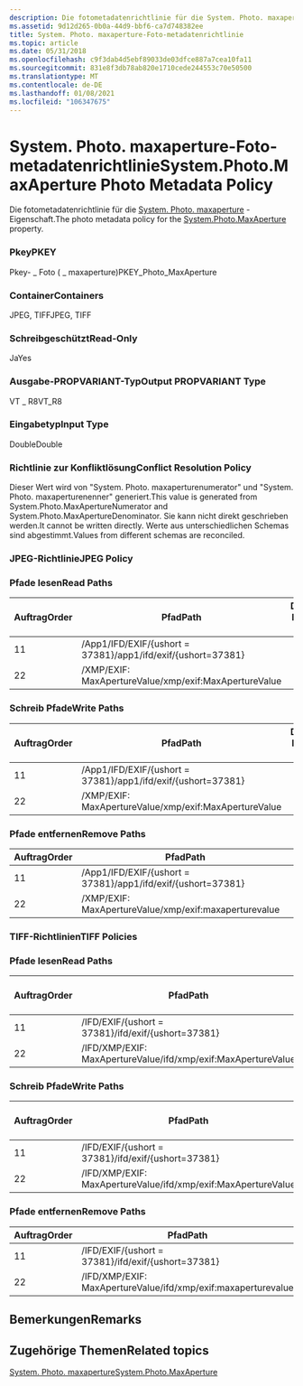 ```yaml
---
description: Die fotometadatenrichtlinie für die System. Photo. maxaperture-Eigenschaft.
ms.assetid: 9d12d265-0b0a-44d9-bbf6-ca7d748382ee
title: System. Photo. maxaperture-Foto-metadatenrichtlinie
ms.topic: article
ms.date: 05/31/2018
ms.openlocfilehash: c9f3dab4d5ebf89033de03dfce887a7cea10fa11
ms.sourcegitcommit: 831e8f3db78ab820e1710cede244553c70e50500
ms.translationtype: MT
ms.contentlocale: de-DE
ms.lasthandoff: 01/08/2021
ms.locfileid: "106347675"
---
```

# <a name="systemphotomaxaperture-photo-metadata-policy"></a><span data-ttu-id="394b2-103">System. Photo. maxaperture-Foto-metadatenrichtlinie</span><span class="sxs-lookup"><span data-stu-id="394b2-103">System.Photo.MaxAperture Photo Metadata Policy</span></span>

<span data-ttu-id="394b2-104">Die fotometadatenrichtlinie für die [System. Photo. maxaperture](../properties/props-system-photo-maxaperture.md) -Eigenschaft.</span><span class="sxs-lookup"><span data-stu-id="394b2-104">The photo metadata policy for the [System.Photo.MaxAperture](../properties/props-system-photo-maxaperture.md) property.</span></span>

### <a name="pkey"></a><span data-ttu-id="394b2-105">Pkey</span><span class="sxs-lookup"><span data-stu-id="394b2-105">PKEY</span></span>

<span data-ttu-id="394b2-106">Pkey- \_ Foto ( \_ maxaperture)</span><span class="sxs-lookup"><span data-stu-id="394b2-106">PKEY\_Photo\_MaxAperture</span></span>

### <a name="containers"></a><span data-ttu-id="394b2-107">Container</span><span class="sxs-lookup"><span data-stu-id="394b2-107">Containers</span></span>

<span data-ttu-id="394b2-108">JPEG, TIFF</span><span class="sxs-lookup"><span data-stu-id="394b2-108">JPEG, TIFF</span></span>

### <a name="read-only"></a><span data-ttu-id="394b2-109">Schreibgeschützt</span><span class="sxs-lookup"><span data-stu-id="394b2-109">Read-Only</span></span>

<span data-ttu-id="394b2-110">Ja</span><span class="sxs-lookup"><span data-stu-id="394b2-110">Yes</span></span>

### <a name="output-propvariant-type"></a><span data-ttu-id="394b2-111">Ausgabe-PROPVARIANT-Typ</span><span class="sxs-lookup"><span data-stu-id="394b2-111">Output PROPVARIANT Type</span></span>

<span data-ttu-id="394b2-112">VT \_ R8</span><span class="sxs-lookup"><span data-stu-id="394b2-112">VT\_R8</span></span>

### <a name="input-type"></a><span data-ttu-id="394b2-113">Eingabetyp</span><span class="sxs-lookup"><span data-stu-id="394b2-113">Input Type</span></span>

<span data-ttu-id="394b2-114">Double</span><span class="sxs-lookup"><span data-stu-id="394b2-114">Double</span></span>

### <a name="conflict-resolution-policy"></a><span data-ttu-id="394b2-115">Richtlinie zur Konfliktlösung</span><span class="sxs-lookup"><span data-stu-id="394b2-115">Conflict Resolution Policy</span></span>

<span data-ttu-id="394b2-116">Dieser Wert wird von "System. Photo. maxaperturenumerator" und "System. Photo. maxaperturenenner" generiert.</span><span class="sxs-lookup"><span data-stu-id="394b2-116">This value is generated from System.Photo.MaxApertureNumerator and System.Photo.MaxApertureDenominator.</span></span> <span data-ttu-id="394b2-117">Sie kann nicht direkt geschrieben werden.</span><span class="sxs-lookup"><span data-stu-id="394b2-117">It cannot be written directly.</span></span> <span data-ttu-id="394b2-118">Werte aus unterschiedlichen Schemas sind abgestimmt.</span><span class="sxs-lookup"><span data-stu-id="394b2-118">Values from different schemas are reconciled.</span></span>

### <a name="jpeg-policy"></a><span data-ttu-id="394b2-119">JPEG-Richtlinie</span><span class="sxs-lookup"><span data-stu-id="394b2-119">JPEG Policy</span></span>

### <a name="read-paths"></a><span data-ttu-id="394b2-120">Pfade lesen</span><span class="sxs-lookup"><span data-stu-id="394b2-120">Read Paths</span></span>



| <span data-ttu-id="394b2-121">Auftrag</span><span class="sxs-lookup"><span data-stu-id="394b2-121">Order</span></span> | <span data-ttu-id="394b2-122">Pfad</span><span class="sxs-lookup"><span data-stu-id="394b2-122">Path</span></span>                          | <span data-ttu-id="394b2-123">Datenträger Format</span><span class="sxs-lookup"><span data-stu-id="394b2-123">Disk Format</span></span> |
|-------|-------------------------------|-------------|
| <span data-ttu-id="394b2-124">1</span><span class="sxs-lookup"><span data-stu-id="394b2-124">1</span></span>     | <span data-ttu-id="394b2-125">/App1/IFD/EXIF/{ushort = 37381}</span><span class="sxs-lookup"><span data-stu-id="394b2-125">/app1/ifd/exif/{ushort=37381}</span></span> |             |
| <span data-ttu-id="394b2-126">2</span><span class="sxs-lookup"><span data-stu-id="394b2-126">2</span></span>     | <span data-ttu-id="394b2-127">/XMP/EXIF: MaxApertureValue</span><span class="sxs-lookup"><span data-stu-id="394b2-127">/xmp/exif:MaxApertureValue</span></span>    |             |



 

### <a name="write-paths"></a><span data-ttu-id="394b2-128">Schreib Pfade</span><span class="sxs-lookup"><span data-stu-id="394b2-128">Write Paths</span></span>



| <span data-ttu-id="394b2-129">Auftrag</span><span class="sxs-lookup"><span data-stu-id="394b2-129">Order</span></span> | <span data-ttu-id="394b2-130">Pfad</span><span class="sxs-lookup"><span data-stu-id="394b2-130">Path</span></span>                          | <span data-ttu-id="394b2-131">Datenträger Format</span><span class="sxs-lookup"><span data-stu-id="394b2-131">Disk Format</span></span> |
|-------|-------------------------------|-------------|
| <span data-ttu-id="394b2-132">1</span><span class="sxs-lookup"><span data-stu-id="394b2-132">1</span></span>     | <span data-ttu-id="394b2-133">/App1/IFD/EXIF/{ushort = 37381}</span><span class="sxs-lookup"><span data-stu-id="394b2-133">/app1/ifd/exif/{ushort=37381}</span></span> |             |
| <span data-ttu-id="394b2-134">2</span><span class="sxs-lookup"><span data-stu-id="394b2-134">2</span></span>     | <span data-ttu-id="394b2-135">/XMP/EXIF: MaxApertureValue</span><span class="sxs-lookup"><span data-stu-id="394b2-135">/xmp/exif:MaxApertureValue</span></span>    |             |



 

### <a name="remove-paths"></a><span data-ttu-id="394b2-136">Pfade entfernen</span><span class="sxs-lookup"><span data-stu-id="394b2-136">Remove Paths</span></span>



| <span data-ttu-id="394b2-137">Auftrag</span><span class="sxs-lookup"><span data-stu-id="394b2-137">Order</span></span> | <span data-ttu-id="394b2-138">Pfad</span><span class="sxs-lookup"><span data-stu-id="394b2-138">Path</span></span>                          |
|-------|-------------------------------|
| <span data-ttu-id="394b2-139">1</span><span class="sxs-lookup"><span data-stu-id="394b2-139">1</span></span>     | <span data-ttu-id="394b2-140">/App1/IFD/EXIF/{ushort = 37381}</span><span class="sxs-lookup"><span data-stu-id="394b2-140">/app1/ifd/exif/{ushort=37381}</span></span> |
| <span data-ttu-id="394b2-141">2</span><span class="sxs-lookup"><span data-stu-id="394b2-141">2</span></span>     | <span data-ttu-id="394b2-142">/XMP/EXIF: MaxApertureValue</span><span class="sxs-lookup"><span data-stu-id="394b2-142">/xmp/exif:maxaperturevalue</span></span>    |



 

### <a name="tiff-policies"></a><span data-ttu-id="394b2-143">TIFF-Richtlinien</span><span class="sxs-lookup"><span data-stu-id="394b2-143">TIFF Policies</span></span>

### <a name="read-paths"></a><span data-ttu-id="394b2-144">Pfade lesen</span><span class="sxs-lookup"><span data-stu-id="394b2-144">Read Paths</span></span>



| <span data-ttu-id="394b2-145">Auftrag</span><span class="sxs-lookup"><span data-stu-id="394b2-145">Order</span></span> | <span data-ttu-id="394b2-146">Pfad</span><span class="sxs-lookup"><span data-stu-id="394b2-146">Path</span></span>                           | <span data-ttu-id="394b2-147">Datenträger Format</span><span class="sxs-lookup"><span data-stu-id="394b2-147">Disk Format</span></span> |
|-------|--------------------------------|-------------|
| <span data-ttu-id="394b2-148">1</span><span class="sxs-lookup"><span data-stu-id="394b2-148">1</span></span>     | <span data-ttu-id="394b2-149">/IFD/EXIF/{ushort = 37381}</span><span class="sxs-lookup"><span data-stu-id="394b2-149">/ifd/exif/{ushort=37381}</span></span>       |             |
| <span data-ttu-id="394b2-150">2</span><span class="sxs-lookup"><span data-stu-id="394b2-150">2</span></span>     | <span data-ttu-id="394b2-151">/IFD/XMP/EXIF: MaxApertureValue</span><span class="sxs-lookup"><span data-stu-id="394b2-151">/ifd/xmp/exif:MaxApertureValue</span></span> |             |



 

### <a name="write-paths"></a><span data-ttu-id="394b2-152">Schreib Pfade</span><span class="sxs-lookup"><span data-stu-id="394b2-152">Write Paths</span></span>



| <span data-ttu-id="394b2-153">Auftrag</span><span class="sxs-lookup"><span data-stu-id="394b2-153">Order</span></span> | <span data-ttu-id="394b2-154">Pfad</span><span class="sxs-lookup"><span data-stu-id="394b2-154">Path</span></span>                           | <span data-ttu-id="394b2-155">Datenträger Format</span><span class="sxs-lookup"><span data-stu-id="394b2-155">Disk Format</span></span> |
|-------|--------------------------------|-------------|
| <span data-ttu-id="394b2-156">1</span><span class="sxs-lookup"><span data-stu-id="394b2-156">1</span></span>     | <span data-ttu-id="394b2-157">/IFD/EXIF/{ushort = 37381}</span><span class="sxs-lookup"><span data-stu-id="394b2-157">/ifd/exif/{ushort=37381}</span></span>       |             |
| <span data-ttu-id="394b2-158">2</span><span class="sxs-lookup"><span data-stu-id="394b2-158">2</span></span>     | <span data-ttu-id="394b2-159">/IFD/XMP/EXIF: MaxApertureValue</span><span class="sxs-lookup"><span data-stu-id="394b2-159">/ifd/xmp/exif:MaxApertureValue</span></span> |             |



 

### <a name="remove-paths"></a><span data-ttu-id="394b2-160">Pfade entfernen</span><span class="sxs-lookup"><span data-stu-id="394b2-160">Remove Paths</span></span>



| <span data-ttu-id="394b2-161">Auftrag</span><span class="sxs-lookup"><span data-stu-id="394b2-161">Order</span></span> | <span data-ttu-id="394b2-162">Pfad</span><span class="sxs-lookup"><span data-stu-id="394b2-162">Path</span></span>                           |
|-------|--------------------------------|
| <span data-ttu-id="394b2-163">1</span><span class="sxs-lookup"><span data-stu-id="394b2-163">1</span></span>     | <span data-ttu-id="394b2-164">/IFD/EXIF/{ushort = 37381}</span><span class="sxs-lookup"><span data-stu-id="394b2-164">/ifd/exif/{ushort=37381}</span></span>       |
| <span data-ttu-id="394b2-165">2</span><span class="sxs-lookup"><span data-stu-id="394b2-165">2</span></span>     | <span data-ttu-id="394b2-166">/IFD/XMP/EXIF: MaxApertureValue</span><span class="sxs-lookup"><span data-stu-id="394b2-166">/ifd/xmp/exif:maxaperturevalue</span></span> |



 

## <a name="remarks"></a><span data-ttu-id="394b2-167">Bemerkungen</span><span class="sxs-lookup"><span data-stu-id="394b2-167">Remarks</span></span>

## <a name="related-topics"></a><span data-ttu-id="394b2-168">Zugehörige Themen</span><span class="sxs-lookup"><span data-stu-id="394b2-168">Related topics</span></span>

<dl> <dt>

[<span data-ttu-id="394b2-169">System. Photo. maxaperture</span><span class="sxs-lookup"><span data-stu-id="394b2-169">System.Photo.MaxAperture</span></span>](../properties/props-system-photo-maxaperture.md)
</dt> </dl>

 

 
